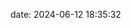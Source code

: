 date: 2024-06-12 18:35:32

<!--yml

感受 - 自由魔法咒语

Feeling - Free Magic Spell

# 来源：[https://www.spellsofmagic.com/spells/life_spells/revenge_spells/2061/page.html#0001-01-01](https://www.spellsofmagic.com/spells/life_spells/revenge_spells/2061/page.html#0001-01-01)

> category: 未分类
